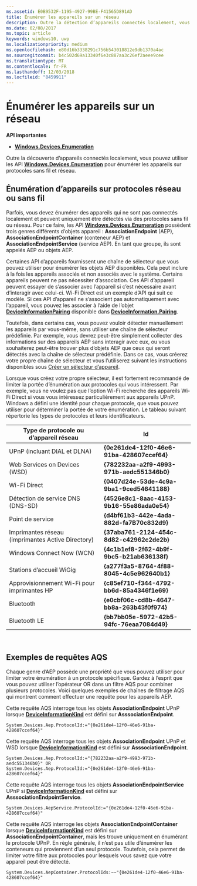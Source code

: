 ```yaml
---
ms.assetid: E0B9532F-1195-4927-99BE-F41565D891AD
title: Énumérer les appareils sur un réseau
description: Outre la détection d’appareils connectés localement, vous pouvez utiliser les API Windows.Devices.Enumeration pour énumérer les appareils sur protocoles sans fil et réseau.
ms.date: 02/08/2017
ms.topic: article
keywords: windows10, uwp
ms.localizationpriority: medium
ms.openlocfilehash: e80d16b3338291c756b543018812e9db1370a4ac
ms.sourcegitcommit: b4c502d69a13340f6e3c887aa3c26ef2aeee9cee
ms.translationtype: MT
ms.contentlocale: fr-FR
ms.lasthandoff: 12/03/2018
ms.locfileid: "8459911"
---
```

# <a name="enumerate-devices-over-a-network"></a>Énumérer les appareils sur un réseau



**API importantes**

- [**Windows.Devices.Enumeration**](https://docs.microsoft.com/en-us/uwp/api/Windows.Devices.Enumeration)

Outre la découverte d’appareils connectés localement, vous pouvez utiliser les API [**Windows.Devices.Enumeration**](https://msdn.microsoft.com/library/windows/apps/BR225459) pour énumérer les appareils sur protocoles sans fil et réseau.

## <a name="enumerating-devices-over-networked-or-wireless-protocols"></a>Énumération d’appareils sur protocoles réseau ou sans fil

Parfois, vous devez énumérer des appareils qui ne sont pas connectés localement et peuvent uniquement être détectés via des protocoles sans fil ou réseau. Pour ce faire, les API [**Windows.Devices.Enumeration**](https://msdn.microsoft.com/library/windows/apps/BR225459) possèdent trois genres différents d’objets appareil : **AssociationEndpoint** (AEP), **AssociationEndpointContainer** (conteneur AEP) et **AssociationEndpointService** (service AEP). En tant que groupe, ils sont appelés AEP ou objets AEP.

Certaines API d’appareils fournissent une chaîne de sélecteur que vous pouvez utiliser pour énumérer les objets AEP disponibles. Cela peut inclure à la fois les appareils associés et non associés avec le système. Certains appareils peuvent ne pas nécessiter d’association. Ces API d’appareil peuvent essayer de s’associer avec l’appareil si c’est nécessaire avant d’interagir avec celui-ci. Wi-Fi Direct est un exemple d’API qui suit ce modèle. Si ces API d’appareil ne s’associent pas automatiquement avec l’appareil, vous pouvez les associer à l’aide de l’objet [**DeviceInformationPairing**](https://msdn.microsoft.com/library/windows/apps/Mt168396) disponible dans [**DeviceInformation.Pairing**](https://msdn.microsoft.com/library/windows/apps/Dn705960).

Toutefois, dans certains cas, vous pouvez vouloir détecter manuellement les appareils par vous-même, sans utiliser une chaîne de sélecteur prédéfinie. Par exemple, vous devrez peut-être simplement collecter des informations sur des appareils AEP sans interagir avec eux, ou vous souhaiterez peut-être trouver plus d’objets AEP que ceux qui seront détectés avec la chaîne de sélecteur prédéfinie. Dans ce cas, vous créerez votre propre chaîne de sélecteur et vous l’utiliserez suivant les instructions disponibles sous [Créer un sélecteur d’appareil](build-a-device-selector.md).

Lorsque vous créez votre propre sélecteur, il est fortement recommandé de limiter la portée d’énumération aux protocoles qui vous intéressent. Par exemple, vous ne voulez pas que l’option Wi-Fi recherche des appareils Wi-Fi Direct si vous vous intéressez particulièrement aux appareils UPnP. Windows a défini une identité pour chaque protocole, que vous pouvez utiliser pour déterminer la portée de votre énumération. Le tableau suivant répertorie les types de protocoles et leurs identificateurs.

| Type de protocole ou d’appareil réseau              | Id                                         |
|----------------------------------------------|--------------------------------------------|
| UPnP (incluant DIAL et DLNA)               | **{0e261de4-12f0-46e6-91ba-428607ccef64}** |
| Web Services on Devices (WSD)                | **{782232aa-a2f9-4993-971b-aedc551346b0}** |
| Wi-Fi Direct                                 | **{0407d24e-53de-4c9a-9ba1-9ced54641188}** |
| Détection de service DNS (DNS-SD)               | **{4526e8c1-8aac-4153-9b16-55e86ada0e54}** |
| Point de service                             | **{d4bf61b3-442e-4ada-882d-fa7B70c832d9}** |
| Imprimantes réseau (imprimantes Active Directory) | **{37aba761-2124-454c-8d82-c42962c2de2b}** |
| Windows Connect Now (WCN)                    | **{4c1b1ef8-2f62-4b9f-9bc5-b21ab636138f}** |
| Stations d’accueil WiGig                                  | **{a277f3a5-8764-4f88-8045-4c5e962640b1}** |
| Approvisionnement Wi-Fi pour imprimantes HP           | **{c85ef710-f344-4792-bb6d-85a4346f1e69}** |
| Bluetooth                                    | **{e0cbf06c-cd8b-4647-bb8a-263b43f0f974}** |
| Bluetooth LE                                 | **{bb7bb05e-5972-42b5-94fc-76eaa7084d49}** |

 

## <a name="aqs-examples"></a>Exemples de requêtes AQS

Chaque genre d’AEP possède une propriété que vous pouvez utiliser pour limiter votre énumération à un protocole spécifique. Gardez à l’esprit que vous pouvez utiliser l’opérateur OR dans un filtre AQS pour combiner plusieurs protocoles. Voici quelques exemples de chaînes de filtrage AQS qui montrent comment effectuer une requête pour les appareils AEP.

Cette requête AQS interroge tous les objets **AssociationEndpoint** UPnP lorsque [**DeviceInformationKind**](https://msdn.microsoft.com/library/windows/apps/Dn948991) est défini sur **AsssociationEndpoint**.

``` syntax
System.Devices.Aep.ProtocolId:="{0e261de4-12f0-46e6-91ba-428607ccef64}"
```

Cette requête AQS interroge tous les objets **AssociationEndpoint** UPnP et WSD lorsque [**DeviceInformationKind**](https://msdn.microsoft.com/library/windows/apps/Dn948991) est défini sur **AsssociationEndpoint**.

``` syntax
System.Devices.Aep.ProtocolId:="{782232aa-a2f9-4993-971b-aedc551346b0}" OR
System.Devices.Aep.ProtocolId:="{0e261de4-12f0-46e6-91ba-428607ccef64}"
```

Cette requête AQS interroge tous les objets **AssociationEndpointService** UPnP si [**DeviceInformationKind**](https://msdn.microsoft.com/library/windows/apps/Dn948991) est défini sur **AsssociationEndpointService**.

``` syntax
System.Devices.AepService.ProtocolId:="{0e261de4-12f0-46e6-91ba-428607ccef64}"
```

Cette requête AQS interroge les objets **AssociationEndpointContainer** lorsque [**DeviceInformationKind**](https://msdn.microsoft.com/library/windows/apps/Dn948991) est défini sur **AssociationEndpointContainer**, mais les trouve uniquement en énumérant le protocole UPnP. En règle générale, il n’est pas utile d’énumérer les conteneurs qui proviennent d’un seul protocole. Toutefois, cela permet de limiter votre filtre aux protocoles pour lesquels vous savez que votre appareil peut être détecté.

``` syntax
System.Devices.AepContainer.ProtocolIds:~~"{0e261de4-12f0-46e6-91ba-428607ccef64}"
```

 

 
